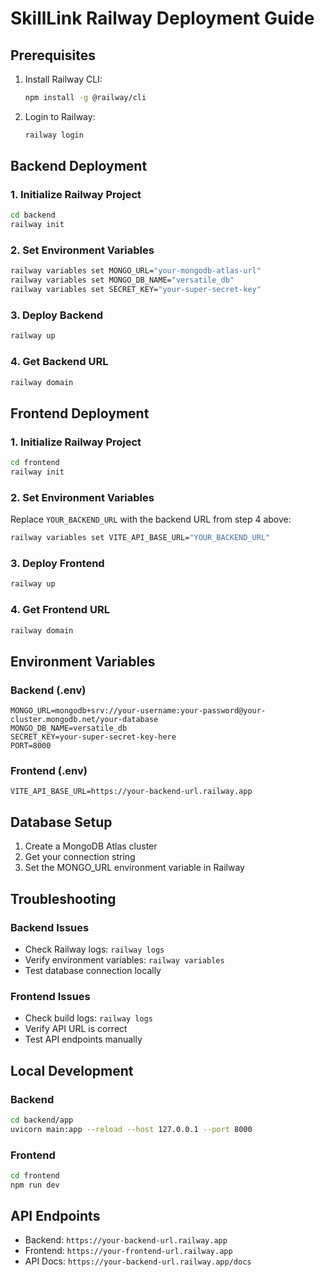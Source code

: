 # SkillLink Railway Deployment Guide

## Prerequisites

1. Install Railway CLI:
   ```bash
   npm install -g @railway/cli
   ```

2. Login to Railway:
   ```bash
   railway login
   ```

## Backend Deployment

### 1. Initialize Railway Project
```bash
cd backend
railway init
```

### 2. Set Environment Variables
```bash
railway variables set MONGO_URL="your-mongodb-atlas-url"
railway variables set MONGO_DB_NAME="versatile_db"
railway variables set SECRET_KEY="your-super-secret-key"
```

### 3. Deploy Backend
```bash
railway up
```

### 4. Get Backend URL
```bash
railway domain
```

## Frontend Deployment

### 1. Initialize Railway Project
```bash
cd frontend
railway init
```

### 2. Set Environment Variables
Replace `YOUR_BACKEND_URL` with the backend URL from step 4 above:
```bash
railway variables set VITE_API_BASE_URL="YOUR_BACKEND_URL"
```

### 3. Deploy Frontend
```bash
railway up
```

### 4. Get Frontend URL
```bash
railway domain
```

## Environment Variables

### Backend (.env)
```
MONGO_URL=mongodb+srv://your-username:your-password@your-cluster.mongodb.net/your-database
MONGO_DB_NAME=versatile_db
SECRET_KEY=your-super-secret-key-here
PORT=8000
```

### Frontend (.env)
```
VITE_API_BASE_URL=https://your-backend-url.railway.app
```

## Database Setup

1. Create a MongoDB Atlas cluster
2. Get your connection string
3. Set the MONGO_URL environment variable in Railway

## Troubleshooting

### Backend Issues
- Check Railway logs: `railway logs`
- Verify environment variables: `railway variables`
- Test database connection locally

### Frontend Issues
- Check build logs: `railway logs`
- Verify API URL is correct
- Test API endpoints manually

## Local Development

### Backend
```bash
cd backend/app
uvicorn main:app --reload --host 127.0.0.1 --port 8000
```

### Frontend
```bash
cd frontend
npm run dev
```

## API Endpoints

- Backend: `https://your-backend-url.railway.app`
- Frontend: `https://your-frontend-url.railway.app`
- API Docs: `https://your-backend-url.railway.app/docs` 